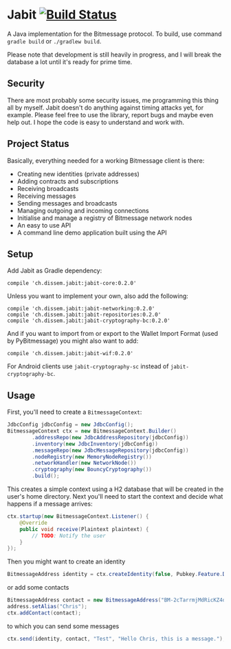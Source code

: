 Jabit [![Build Status](https://travis-ci.org/Dissem/Jabit.svg?branch=master)](https://travis-ci.org/Dissem/Jabit)
=====

A Java implementation for the Bitmessage protocol. To build, use command `gradle build` or `./gradlew build`.

Please note that development is still heavily in progress, and I will break the database a lot until it's ready for prime time.

Security
--------

There are most probably some security issues, me programming this thing all by myself. Jabit doesn't do anything against timing attacks yet, for example. Please feel free to use the library, report bugs and maybe even help out. I hope the code is easy to understand and work with.

Project Status
--------------

Basically, everything needed for a working Bitmessage client is there:
* Creating new identities (private addresses)
* Adding contracts and subscriptions
* Receiving broadcasts
* Receiving messages
* Sending messages and broadcasts
* Managing outgoing and incoming connections
* Initialise and manage a registry of Bitmessage network nodes
* An easy to use API
* A command line demo application built using the API

Setup
-----

Add Jabit as Gradle dependency:
```Gradle
compile 'ch.dissem.jabit:jabit-core:0.2.0'
```
Unless you want to implement your own, also add the following:
```Gradle
compile 'ch.dissem.jabit:jabit-networking:0.2.0'
compile 'ch.dissem.jabit:jabit-repositories:0.2.0'
compile 'ch.dissem.jabit:jabit-cryptography-bc:0.2.0'
```
And if you want to import from or export to the Wallet Import Format (used by PyBitmessage) you might also want to add:
```Gradle
compile 'ch.dissem.jabit:jabit-wif:0.2.0'
```

For Android clients use `jabit-cryptography-sc` instead of `jabit-cryptography-bc`.

Usage
-----

First, you'll need to create a `BitmessageContext`:
```Java
JdbcConfig jdbcConfig = new JdbcConfig();
BitmessageContext ctx = new BitmessageContext.Builder()
        .addressRepo(new JdbcAddressRepository(jdbcConfig))
        .inventory(new JdbcInventory(jdbcConfig))
        .messageRepo(new JdbcMessageRepository(jdbcConfig))
        .nodeRegistry(new MemoryNodeRegistry())
        .networkHandler(new NetworkNode())
        .cryptography(new BouncyCryptography())
        .build();
```
This creates a simple context using a H2 database that will be created in the user's home directory. Next you'll need to
start the context and decide what happens if a message arrives:
```Java
ctx.startup(new BitmessageContext.Listener() {
    @Override
    public void receive(Plaintext plaintext) {
        // TODO: Notify the user
    }
});
```
Then you might want to create an identity
```Java
BitmessageAddress identity = ctx.createIdentity(false, Pubkey.Feature.DOES_ACK);
```
or add some contacts
```Java
BitmessageAddress contact = new BitmessageAddress("BM-2cTarrmjMdRicKZ4qQ8A13JhoR3Uq6Zh5j");
address.setAlias("Chris");
ctx.addContact(contact);
```
to which you can send some messages
```Java
ctx.send(identity, contact, "Test", "Hello Chris, this is a message.");
```
